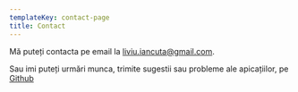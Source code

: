 ```yaml
---
templateKey: contact-page
title: Contact
---
```

Mă puteți contacta pe email la [liviu.iancuta@gmail.com](mailto:liviu.iancuta@gmail.com).

Sau imi puteți urmări munca, trimite sugestii sau probleme ale apicațiilor, pe [Github](https://github.com/iLiviu)
